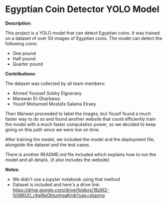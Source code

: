 #  Egyptian Coin Detector YOLO Model

**Description:**

This project is a YOLO model that can detect Egyptian coins. It was trained on a dataset of over 50 images of Egyptian coins. The model can detect the following coins:

* One pound
* Half pound
* Quarter pound


**Contributions:**

The dataset was collected by all team members:

* Ahmed Youssef Sobhy Elgoerany
* Marawan El-Gharbawy
* Yousif Mohamed Mostafa Salama Elraey

Then Marwan proceeded to label the images, but Yousif found a much faster way to do so and found another website that could efficiently train the model with a much faster computation power, so we decided to keep going on this path since we were low on time.

After training the model, we included the model and the deployment file, alongside the dataset and the test cases.

There is another README.md file included which explains how to run the model and all details. (it also includes the website)

**Notes:**

* We didn't use a jupyter notebook using that method
* Dataset is included and here's a drive link: https://drive.google.com/drive/folders/18z9I2-IVjjMtUO_r4gi9qOhtunhgaKmb?usp=sharing
